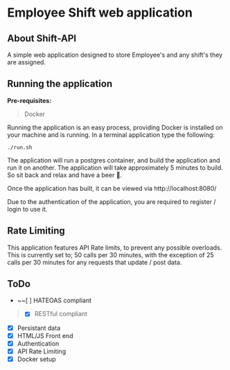 # Employee Shift web application

## About Shift-API

A simple web application designed to store Employee's and any shift's they are assigned.

## Running the application
**Pre-requisites:**
> Docker

Running the application is an easy process, providing Docker is installed on your machine and is running. In a terminal application type the following:
```
./run.sh
```

The application will run a postgres container, and build the application and run it on another. The application will take approximately 5 minutes to build. So sit back and relax and have a beer :beer:.

Once the application has built, it can be viewed via http://localhost:8080/

Due to the authentication of the application, you are required to register / login to use it.

## Rate Limiting
This application features API Rate limits, to prevent any possible overloads. This is currently set to; 50 calls per 30 minutes, with the exception of 25 calls per 30 minutes for any requests that update / post data.

## ToDo

- ~~[ ] HATEOAS compliant
> - [x] RESTful compliant
- [x] Persistant data
- [x] HTML/JS Front end
- [x] Authentication
- [x] API Rate Limiting
- [x] Docker setup